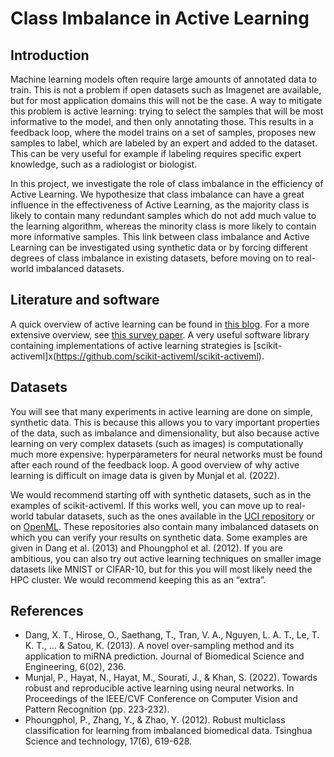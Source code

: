 # Class Imbalance in Active Learning

## Introduction

Machine learning models often require large amounts of annotated data to train. This is
not a problem if open datasets such as Imagenet are available, but for most application
domains this will not be the case. A way to mitigate this problem is active learning:
trying to select the samples that will be most informative to the model, and then only
annotating those. This results in a feedback loop, where the model trains on a set of
samples, proposes new samples to label, which are labeled by an expert and added to
the dataset. This can be very useful for example if labeling requires specific expert
knowledge, such as a radiologist or biologist.

In this project, we investigate the role of class imbalance in the efficiency of Active
Learning. We hypothesize that class imbalance can have a great influence in the
effectiveness of Active Learning, as the majority class is likely to contain many
redundant samples which do not add much value to the learning algorithm, whereas the
minority class is more likely to contain more informative samples. This link between
class imbalance and Active Learning can be investigated using synthetic data or by
forcing different degrees of class imbalance in existing datasets, before moving on to
real-world imbalanced datasets.

## Literature and software

A quick overview of active learning can be found in [this blog](https://dsgissin.github.io/DiscriminativeActiveLearning/). For a more extensive
overview, see [this survey paper](https://burrsettles.com/pub/settles.activelearning.pdf). A very useful software library containing
implementations of active learning strategies is [scikit-activeml]x(https://github.com/scikit-activeml/scikit-activeml).

## Datasets
You will see that many experiments in active learning are done on simple, synthetic
data. This is because this allows you to vary important properties of the data, such as
imbalance and dimensionality, but also because active learning on very complex
datasets (such as images) is computationally much more expensive: hyperparameters for
neural networks must be found after each round of the feedback loop. A good overview
of why active learning is difficult on image data is given by Munjal et al. (2022).

We would recommend starting off with synthetic datasets, such as in the examples of
scikit-activeml. If this works well, you can move up to real-world tabular datasets, such
as the ones available in the [UCI repository](https://archive.ics.uci.edu) or on [OpenML](https://www.openml.org/). These repositories also
contain many imbalanced datasets on which you can verify your results on synthetic
data. Some examples are given in Dang et al. (2013) and Phoungphol et al. (2012). If you
are ambitious, you can also try out active learning techniques on smaller image datasets
like MNIST or CIFAR-10, but for this you will most likely need the HPC cluster. We would
recommend keeping this as an “extra”.

## References
- Dang, X. T., Hirose, O., Saethang, T., Tran, V. A., Nguyen, L. A. T., Le, T. K. T., ... & Satou, K.
(2013). A novel over-sampling method and its application to miRNA prediction. Journal of
Biomedical Science and Engineering, 6(02), 236.
- Munjal, P., Hayat, N., Hayat, M., Sourati, J., & Khan, S. (2022). Towards robust and
reproducible active learning using neural networks. In Proceedings of the IEEE/CVF
Conference on Computer Vision and Pattern Recognition (pp. 223-232).
- Phoungphol, P., Zhang, Y., & Zhao, Y. (2012). Robust multiclass classification for learning
from imbalanced biomedical data. Tsinghua Science and technology, 17(6), 619-628.


